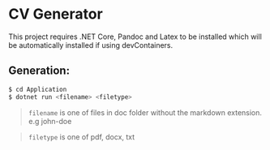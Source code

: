# CV Generator

This project requires .NET Core, Pandoc and Latex to be installed which will be automatically installed if using devContainers.


## Generation:

```sh
$ cd Application
$ dotnet run <filename> <filetype>
```

> `filename` is one of files in doc folder without the markdown extension. e.g john-doe

> `filetype` is one of pdf, docx, txt



